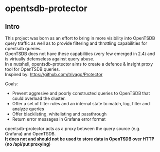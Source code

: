 # opentsdb-protector

## Intro

This project was born as an effort to bring in more visibility into OpenTSDB query traffic as well as to provide
filtering and throttling capabilities for opentsdb queries.\
OpenTSDB does not have these capabilities (very few emerged in 2.4) and is virtually defenseless against query abuse.\
In a nutshell, opentsdb-protector aims to create a defence & insight proxy tool for OpenTSDB queries.\
Inspired by: https://github.com/trivago/Protector

Goals:

* Prevent aggresive and poorly constructed queries to OpenTSDB that could overload the cluster.
* Offer a set of filter rules and an internal state to match, log, filter and analyze queries
* Offer blacklisting, whitelisting and passthrough
* Return error messages in Grafana error format

opentsdb-protector acts as a proxy between the query source (e.g. Grafana) and OpenTSDB.\
**It does not and should not be used to store data in OpenTSDB over HTTP (no /api/put proxying)**

